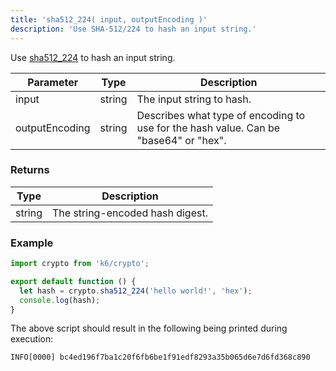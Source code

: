 ```yaml
---
title: 'sha512_224( input, outputEncoding )'
description: 'Use SHA-512/224 to hash an input string.'
---
```


Use [sha512_224](https://golang.org/pkg/crypto/sha512/) to hash an input string.

| Parameter      | Type   | Description                                                                          |
| -------------- | ------ | ------------------------------------------------------------------------------------ |
| input          | string | The input string to hash.                                                            |
| outputEncoding | string | Describes what type of encoding to use for the hash value. Can be "base64" or "hex". |

### Returns

| Type   | Description                     |
| ------ | ------------------------------- |
| string | The string-encoded hash digest. |

### Example

<CodeGroup labels={[]}>

```js
import crypto from 'k6/crypto';

export default function () {
  let hash = crypto.sha512_224('hello world!', 'hex');
  console.log(hash);
}
```

</CodeGroup>

The above script should result in the following being printed during execution:

```shell
INFO[0000] bc4ed196f7ba1c20f6fb6be1f91edf8293a35b065d6e7d6fd368c890
```
